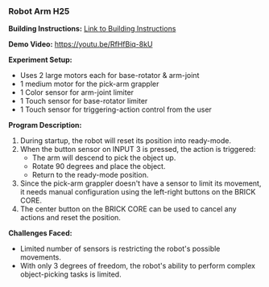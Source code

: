 ### Robot Arm H25

**Building Instructions:** [Link to Building Instructions](https://le-www-live-s.legocdn.com/sc/media/lessons/mindstorms-ev3/building-instructions/ev3-model-core-set-robot-arm-h25-56cdb22c1e3a02f1770bda72862ce2bd.pdf)

**Demo Video:**
https://youtu.be/RfHfBiq-8kU

**Experiment Setup:**
- Uses 2 large motors each for base-rotator & arm-joint
- 1 medium motor for the pick-arm grappler
- 1 Color sensor for arm-joint limiter
- 1 Touch sensor for base-rotator limiter
- 1 Touch sensor for triggering-action control from the user

**Program Description:**
1. During startup, the robot will reset its position into ready-mode.
2. When the button sensor on INPUT 3 is pressed, the action is triggered:
    - The arm will descend to pick the object up.
    - Rotate 90 degrees and place the object.
    - Return to the ready-mode position.
3. Since the pick-arm grappler doesn't have a sensor to limit its movement, it needs manual configuration using the left-right buttons on the BRICK CORE.
4. The center button on the BRICK CORE can be used to cancel any actions and reset the position.

**Challenges Faced:**
- Limited number of sensors is restricting the robot's possible movements.
- With only 3 degrees of freedom, the robot's ability to perform complex object-picking tasks is limited.